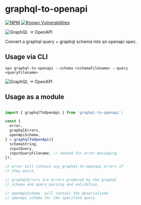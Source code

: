 # graphql-to-openapi

[![NPM](https://img.shields.io/npm/v/graphql-to-openapi.svg)](https://npmjs.com/graphql-to-openapi) 
[![Known Vulnerabilities](https://snyk.io/test/github/schwer/graphql-to-openapi/badge.svg)](https://snyk.io/test/github/schwer/graphql-to-openapi)

<img alt="GraphQL → OpenAPI" src="https://raw.github.com/schwer/graphql-to-openapi/master/static/logo.svg?sanitize=true">

Convert a graphql query + graphql schema into an openapi spec.

## Usage via CLI

```
npx graphql-to-openapi --schema <schemaFilename> --query <queryFilename>
```

<img alt="GraphQL → OpenAPI" src="https://raw.github.com/schwer/graphql-to-openapi/master/static/usage.gif">

## Usage as a module

```typescript

import { graphqlToOpenApi } from 'graphql-to-openapi';

const {
  error,
  graphqlErrors,
  openApiSchema,
} = graphqlToOpenApi({
  schemaString,
  inputQuery,
  inputQueryFilename, // needed for error messaging
});

// error will contain any graphql-to-openapi errors if
// they exist.

// graphqlErrors are errors produced by the graphql
// schema and query parsing and validation.

// openApiSchema  will contain the deserialized
// openapi schema for the specified query.

```
